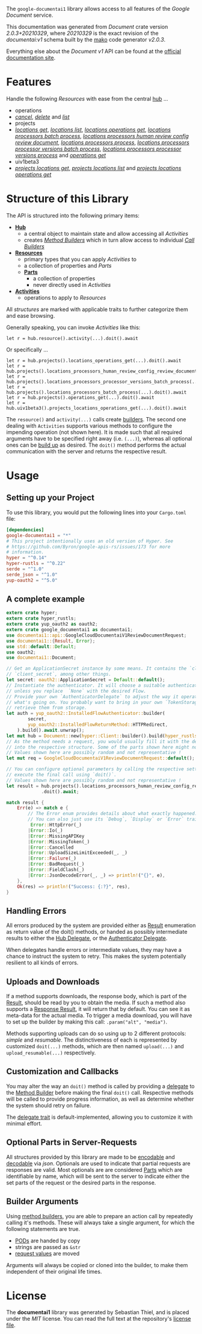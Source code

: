 <!---
DO NOT EDIT !
This file was generated automatically from 'src/mako/api/README.md.mako'
DO NOT EDIT !
-->
The `google-documentai1` library allows access to all features of the *Google Document* service.

This documentation was generated from *Document* crate version *2.0.3+20210329*, where *20210329* is the exact revision of the *documentai:v1* schema built by the [mako](http://www.makotemplates.org/) code generator *v2.0.3*.

Everything else about the *Document* *v1* API can be found at the
[official documentation site](https://cloud.google.com/document-ai/docs/).
# Features

Handle the following *Resources* with ease from the central [hub](https://docs.rs/google-documentai1/2.0.3+20210329/google_documentai1/Document) ... 

* operations
 * [*cancel*](https://docs.rs/google-documentai1/2.0.3+20210329/google_documentai1/api::OperationCancelCall), [*delete*](https://docs.rs/google-documentai1/2.0.3+20210329/google_documentai1/api::OperationDeleteCall) and [*list*](https://docs.rs/google-documentai1/2.0.3+20210329/google_documentai1/api::OperationListCall)
* projects
 * [*locations get*](https://docs.rs/google-documentai1/2.0.3+20210329/google_documentai1/api::ProjectLocationGetCall), [*locations list*](https://docs.rs/google-documentai1/2.0.3+20210329/google_documentai1/api::ProjectLocationListCall), [*locations operations get*](https://docs.rs/google-documentai1/2.0.3+20210329/google_documentai1/api::ProjectLocationOperationGetCall), [*locations processors batch process*](https://docs.rs/google-documentai1/2.0.3+20210329/google_documentai1/api::ProjectLocationProcessorBatchProcesCall), [*locations processors human review config review document*](https://docs.rs/google-documentai1/2.0.3+20210329/google_documentai1/api::ProjectLocationProcessorHumanReviewConfigReviewDocumentCall), [*locations processors process*](https://docs.rs/google-documentai1/2.0.3+20210329/google_documentai1/api::ProjectLocationProcessorProcesCall), [*locations processors processor versions batch process*](https://docs.rs/google-documentai1/2.0.3+20210329/google_documentai1/api::ProjectLocationProcessorProcessorVersionBatchProcesCall), [*locations processors processor versions process*](https://docs.rs/google-documentai1/2.0.3+20210329/google_documentai1/api::ProjectLocationProcessorProcessorVersionProcesCall) and [*operations get*](https://docs.rs/google-documentai1/2.0.3+20210329/google_documentai1/api::ProjectOperationGetCall)
* uiv1beta3
 * [*projects locations get*](https://docs.rs/google-documentai1/2.0.3+20210329/google_documentai1/api::Uiv1beta3ProjectLocationGetCall), [*projects locations list*](https://docs.rs/google-documentai1/2.0.3+20210329/google_documentai1/api::Uiv1beta3ProjectLocationListCall) and [*projects locations operations get*](https://docs.rs/google-documentai1/2.0.3+20210329/google_documentai1/api::Uiv1beta3ProjectLocationOperationGetCall)




# Structure of this Library

The API is structured into the following primary items:

* **[Hub](https://docs.rs/google-documentai1/2.0.3+20210329/google_documentai1/Document)**
    * a central object to maintain state and allow accessing all *Activities*
    * creates [*Method Builders*](https://docs.rs/google-documentai1/2.0.3+20210329/google_documentai1/client::MethodsBuilder) which in turn
      allow access to individual [*Call Builders*](https://docs.rs/google-documentai1/2.0.3+20210329/google_documentai1/client::CallBuilder)
* **[Resources](https://docs.rs/google-documentai1/2.0.3+20210329/google_documentai1/client::Resource)**
    * primary types that you can apply *Activities* to
    * a collection of properties and *Parts*
    * **[Parts](https://docs.rs/google-documentai1/2.0.3+20210329/google_documentai1/client::Part)**
        * a collection of properties
        * never directly used in *Activities*
* **[Activities](https://docs.rs/google-documentai1/2.0.3+20210329/google_documentai1/client::CallBuilder)**
    * operations to apply to *Resources*

All *structures* are marked with applicable traits to further categorize them and ease browsing.

Generally speaking, you can invoke *Activities* like this:

```Rust,ignore
let r = hub.resource().activity(...).doit().await
```

Or specifically ...

```ignore
let r = hub.projects().locations_operations_get(...).doit().await
let r = hub.projects().locations_processors_human_review_config_review_document(...).doit().await
let r = hub.projects().locations_processors_processor_versions_batch_process(...).doit().await
let r = hub.projects().locations_processors_batch_process(...).doit().await
let r = hub.projects().operations_get(...).doit().await
let r = hub.uiv1beta3().projects_locations_operations_get(...).doit().await
```

The `resource()` and `activity(...)` calls create [builders][builder-pattern]. The second one dealing with `Activities` 
supports various methods to configure the impending operation (not shown here). It is made such that all required arguments have to be 
specified right away (i.e. `(...)`), whereas all optional ones can be [build up][builder-pattern] as desired.
The `doit()` method performs the actual communication with the server and returns the respective result.

# Usage

## Setting up your Project

To use this library, you would put the following lines into your `Cargo.toml` file:

```toml
[dependencies]
google-documentai1 = "*"
# This project intentionally uses an old version of Hyper. See
# https://github.com/Byron/google-apis-rs/issues/173 for more
# information.
hyper = "^0.14"
hyper-rustls = "^0.22"
serde = "^1.0"
serde_json = "^1.0"
yup-oauth2 = "^5.0"
```

## A complete example

```Rust
extern crate hyper;
extern crate hyper_rustls;
extern crate yup_oauth2 as oauth2;
extern crate google_documentai1 as documentai1;
use documentai1::api::GoogleCloudDocumentaiV1ReviewDocumentRequest;
use documentai1::{Result, Error};
use std::default::Default;
use oauth2;
use documentai1::Document;

// Get an ApplicationSecret instance by some means. It contains the `client_id` and 
// `client_secret`, among other things.
let secret: oauth2::ApplicationSecret = Default::default();
// Instantiate the authenticator. It will choose a suitable authentication flow for you, 
// unless you replace  `None` with the desired Flow.
// Provide your own `AuthenticatorDelegate` to adjust the way it operates and get feedback about 
// what's going on. You probably want to bring in your own `TokenStorage` to persist tokens and
// retrieve them from storage.
let auth = yup_oauth2::InstalledFlowAuthenticator::builder(
        secret,
        yup_oauth2::InstalledFlowReturnMethod::HTTPRedirect,
    ).build().await.unwrap();
let mut hub = Document::new(hyper::Client::builder().build(hyper_rustls::HttpsConnector::with_native_roots()), auth);
// As the method needs a request, you would usually fill it with the desired information
// into the respective structure. Some of the parts shown here might not be applicable !
// Values shown here are possibly random and not representative !
let mut req = GoogleCloudDocumentaiV1ReviewDocumentRequest::default();

// You can configure optional parameters by calling the respective setters at will, and
// execute the final call using `doit()`.
// Values shown here are possibly random and not representative !
let result = hub.projects().locations_processors_human_review_config_review_document(req, "humanReviewConfig")
             .doit().await;

match result {
    Err(e) => match e {
        // The Error enum provides details about what exactly happened.
        // You can also just use its `Debug`, `Display` or `Error` traits
         Error::HttpError(_)
        |Error::Io(_)
        |Error::MissingAPIKey
        |Error::MissingToken(_)
        |Error::Cancelled
        |Error::UploadSizeLimitExceeded(_, _)
        |Error::Failure(_)
        |Error::BadRequest(_)
        |Error::FieldClash(_)
        |Error::JsonDecodeError(_, _) => println!("{}", e),
    },
    Ok(res) => println!("Success: {:?}", res),
}

```
## Handling Errors

All errors produced by the system are provided either as [Result](https://docs.rs/google-documentai1/2.0.3+20210329/google_documentai1/client::Result) enumeration as return value of
the doit() methods, or handed as possibly intermediate results to either the 
[Hub Delegate](https://docs.rs/google-documentai1/2.0.3+20210329/google_documentai1/client::Delegate), or the [Authenticator Delegate](https://docs.rs/yup-oauth2/*/yup_oauth2/trait.AuthenticatorDelegate.html).

When delegates handle errors or intermediate values, they may have a chance to instruct the system to retry. This 
makes the system potentially resilient to all kinds of errors.

## Uploads and Downloads
If a method supports downloads, the response body, which is part of the [Result](https://docs.rs/google-documentai1/2.0.3+20210329/google_documentai1/client::Result), should be
read by you to obtain the media.
If such a method also supports a [Response Result](https://docs.rs/google-documentai1/2.0.3+20210329/google_documentai1/client::ResponseResult), it will return that by default.
You can see it as meta-data for the actual media. To trigger a media download, you will have to set up the builder by making
this call: `.param("alt", "media")`.

Methods supporting uploads can do so using up to 2 different protocols: 
*simple* and *resumable*. The distinctiveness of each is represented by customized 
`doit(...)` methods, which are then named `upload(...)` and `upload_resumable(...)` respectively.

## Customization and Callbacks

You may alter the way an `doit()` method is called by providing a [delegate](https://docs.rs/google-documentai1/2.0.3+20210329/google_documentai1/client::Delegate) to the 
[Method Builder](https://docs.rs/google-documentai1/2.0.3+20210329/google_documentai1/client::CallBuilder) before making the final `doit()` call. 
Respective methods will be called to provide progress information, as well as determine whether the system should 
retry on failure.

The [delegate trait](https://docs.rs/google-documentai1/2.0.3+20210329/google_documentai1/client::Delegate) is default-implemented, allowing you to customize it with minimal effort.

## Optional Parts in Server-Requests

All structures provided by this library are made to be [encodable](https://docs.rs/google-documentai1/2.0.3+20210329/google_documentai1/client::RequestValue) and 
[decodable](https://docs.rs/google-documentai1/2.0.3+20210329/google_documentai1/client::ResponseResult) via *json*. Optionals are used to indicate that partial requests are responses 
are valid.
Most optionals are are considered [Parts](https://docs.rs/google-documentai1/2.0.3+20210329/google_documentai1/client::Part) which are identifiable by name, which will be sent to 
the server to indicate either the set parts of the request or the desired parts in the response.

## Builder Arguments

Using [method builders](https://docs.rs/google-documentai1/2.0.3+20210329/google_documentai1/client::CallBuilder), you are able to prepare an action call by repeatedly calling it's methods.
These will always take a single argument, for which the following statements are true.

* [PODs][wiki-pod] are handed by copy
* strings are passed as `&str`
* [request values](https://docs.rs/google-documentai1/2.0.3+20210329/google_documentai1/client::RequestValue) are moved

Arguments will always be copied or cloned into the builder, to make them independent of their original life times.

[wiki-pod]: http://en.wikipedia.org/wiki/Plain_old_data_structure
[builder-pattern]: http://en.wikipedia.org/wiki/Builder_pattern
[google-go-api]: https://github.com/google/google-api-go-client

# License
The **documentai1** library was generated by Sebastian Thiel, and is placed 
under the *MIT* license.
You can read the full text at the repository's [license file][repo-license].

[repo-license]: https://github.com/Byron/google-apis-rsblob/main/LICENSE.md
